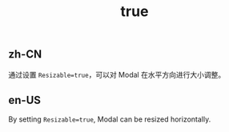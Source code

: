 ﻿---
order: 20
title:
  zh-CN: 可调整大小
  en-US: Resizable
---

## zh-CN

通过设置 `Resizable=true`，可以对 Modal 在水平方向进行大小调整。


## en-US

By setting `Resizable=true`, Modal can be resized horizontally.

